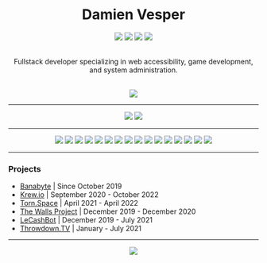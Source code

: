 <h1 align="center">Damien Vesper</h1>

<!-- Language Stack -->
<div align="center">
    <img src="https://img.shields.io/badge/javascript-%23F7DF1E?style=for-the-badge&logo=javascript&logoColor=black">
    <img src="https://img.shields.io/badge/typescript-%233178C6?style=for-the-badge&logo=typescript&logoColor=white">
    <img src="https://img.shields.io/badge/html-%23E34F26?style=for-the-badge&logo=html5&logoColor=white">
    <img src="https://img.shields.io/badge/css-%23663399?style=for-the-badge&logo=css">
</div>
<br>

<!-- About Me -->
<p align="center">
    Fullstack developer specializing in web accessibility, game development, and system administration. 
</p>
<br>

<!-- GitHub Stats -->
<div align="center">
    <img src="https://github-readme-stats.vercel.app/api?username=DamienVesper&show_icons=true&include_all_commits=true&count_private=true&hide_border=true&bg_color=00000000&text_color=3768db&title_color=3768db">
</div>
<hr>

<!-- Social Badges -->
<div align="center">
    <a href="https://discord.com/users/386940319666667521"><img src="https://img.shields.io/badge/discord-%235865F2?style=for-the-badge&logo=discord&logoColor=white" /></a>
    <a href="mailto:ldamienvesper@gmail.com"><img src="https://img.shields.io/badge/email-%23EA4335?style=for-the-badge&logo=gmail&logoColor=white"></a>
</div>
<hr>

<div align="center">
    <!-- Framework Badges -->
    <a href="https://bun.sh"><img src="https://img.shields.io/badge/bun%20-%23000000.svg?style=for-the-badge&logo=bun"></a>
    <a href="https://nodejs.org"><img src="https://img.shields.io/badge/node.js%20-%235FA04E.svg?style=for-the-badge&logo=nodedotjs&logoColor=white"></a>
    <a href="https://www.postgresql.org"><img src="https://img.shields.io/badge/postgresql-%234169E1?style=for-the-badge&logo=postgresql&logoColor=white"></a>
    <a href="https://mongodb.com"><img src="https://img.shields.io/badge/mongodb-%2347A248?style=for-the-badge&logo=mongodb&logoColor=white"></a>
    <a href="https://redis.io"><img src="https://img.shields.io/badge/redis-%23FF4438?style=for-the-badge&logo=redis&logoColor=white"></a>
    <a href="https://docker.com"><img src="https://img.shields.io/badge/docker%20-%232496ED.svg?style=for-the-badge&logo=docker&logoColor=white"></a>
    <a href="https://nginx.com"><img src="https://img.shields.io/badge/nginx%20-%23009639.svg?style=for-the-badge&logo=nginx"></a>
    <!-- Library Badges -->
    <a href="https://vitejs.dev"><img src="https://img.shields.io/badge/vite-%23646CFF.svg?style=for-the-badge&logo=vite&logoColor=white"></a>
    <a href="https://tailwindcss.com"><img src="https://img.shields.io/badge/tailwind-%2306B6D4?style=for-the-badge&logo=tailwindcss&logoColor=white"></a>
    <a href="https://getbootstrap.com"><img src="https://img.shields.io/badge/bootstrap-%237952B3?style=for-the-badge&logo=bootstrap&logoColor=white"></a>
    <a href="https://svelte.dev"><img src="https://img.shields.io/badge/svelte-%23FF3E00?style=for-the-badge&logo=svelte&logoColor=white"></a>
    <a href="https://reactjs.org"><img src="https://img.shields.io/badge/react-%2361DAFB?style=for-the-badge&logo=react&logoColor=black"></a>
    <a href="https://nextjs.org"><img src="https://img.shields.io/badge/next.js-%23000000?style=for-the-badge&logo=nextdotjs"></a>
    <a href="https://sass-lang.com"><img src="https://img.shields.io/badge/sass%20-%23CC6699?style=for-the-badge&logo=sass&logoColor=white"></a>
    <a href="https://orm.drizzle.team"><img src="https://img.shields.io/badge/drizzle-%23C5F74F?style=for-the-badge&logo=drizzle&logoColor=black"></a>
    <a href="https://threejs.org"><img src="https://img.shields.io/badge/three.js-%23000000?style=for-the-badge&logo=threedotjs"></a>
</div>
<hr>

### Projects
 - [Banabyte](https://github.com/Banabyte) | Since October 2019
 - [Krew.io](https://krew.io) | September 2020 - October 2022
 - [Torn.Space](https://github.com/TornDotSpace/Torn) | April 2021 - April 2022
 - [The Walls Project](https://thewallsproject.org) | December 2019 - December 2020
 - [LeCashBot](https://github.com/TheTypingMatch/lecashbot) | December 2019 - July 2021
 - [Throwdown.TV](https://throwdown.tv) | January - July 2021
---

<!-- Language Stats -->
<div align="center">
    <img src="https://github-readme-stats.vercel.app/api/top-langs/?username=DamienVesper&hide_border=true&layout=compact&theme=tokyonight&bg_color=00000000">
</div>
<br>
